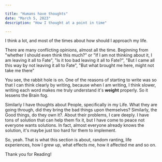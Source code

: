 ```yaml
---

title: "Humans have thoughts"
date: "March 5, 2023"
description: "How I thought at a point in time"

---
```


I think a lot, and most of the times about how should I approach my life.

There are many conflicting opinions, almost all the time. Beginning from "whether I should even think this much?" or "If I am not thinking about it, I am leaving it all to Fate", "Is it too bad leaving it all to Fate?", "But I came all this way by not leaving it all to Fate", "But what brought me here, might not take me there"

You see, the rabbit hole is on. One of the reasons of starting to write was so that I can think clearly by writing, because when I am writing, I think slower, writing each word makes me truly understand it's **weight** properly. So it lessens the Brain fog.

Similarly I have thoughts about People, specifically in my Life. What they are going through, did they bring the bad things upon themselves? Similarly, the Good things, do they own it?. About their problems, I care deeply. I have tons of solution that can help them fix it, but I have come to peace not everyone wants solutions. In fact, almost everyone already knows the solution, it's maybe just too hard for them to implement.

So, yeah. That is what this section is about, random ranting, life experiences, how I grew up, what effects me, how it affected me and so on.

Thank you for Reading!
